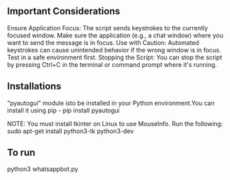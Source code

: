 ## Important Considerations
Ensure Application Focus: The script sends keystrokes to the currently focused window. Make sure the application (e.g., a chat window) where you want to send the message is in focus.
Use with Caution: Automated keystrokes can cause unintended behavior if the wrong window is in focus. Test in a safe environment first.
Stopping the Script: You can stop the script by pressing Ctrl+C in the terminal or command prompt where it's running.

## Installations
"pyautogui" module isto be installed in your Python environment.You can install it using pip - pip install pyautogui

NOTE: You must install tkinter on Linux to use MouseInfo. Run the following: sudo apt-get install python3-tk python3-dev
 
## To run 
python3 whatsappbot.py